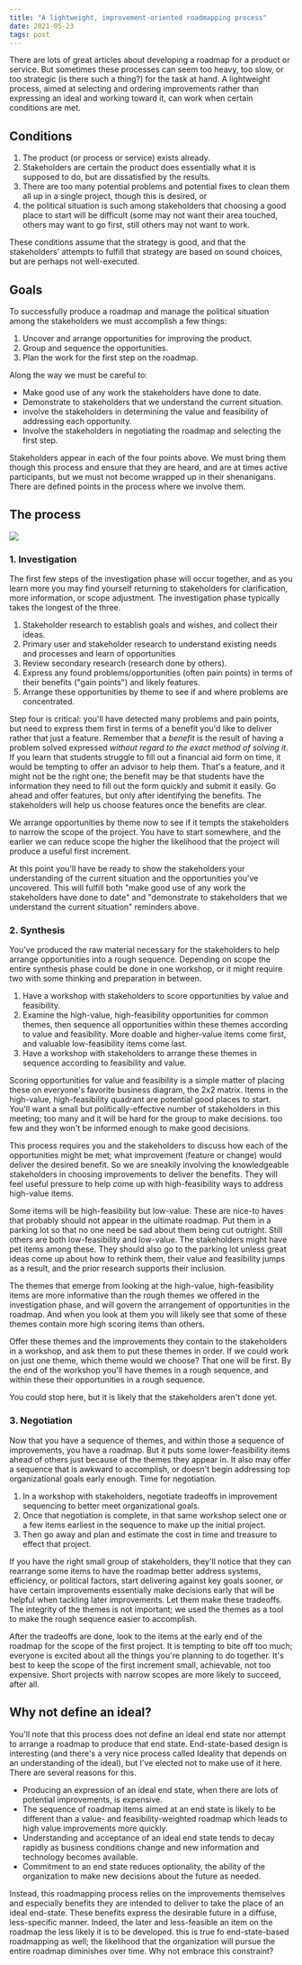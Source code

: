 ```yaml
---
title: "A lightweight, improvement-oriented roadmapping process"
date: 2021-05-23
tags: post
---
```


There are lots of great articles about developing a roadmap for a product or service. But sometimes these processes can seem too heavy, too slow, or too strategic (is there such a thing?) for the task at hand. A lightweight process, aimed at selecting and ordering improvements rather than expressing an ideal and working toward it, can work when certain conditions are met.

## Conditions

1. The product (or process or service) exists already.
2. Stakeholders are certain the product does essentially what it is supposed to do, but are dissatisfied by the results.
3. There are too many potential problems and potential fixes to clean them all up in a single project, though this is desired, or
4. the political situation is such among stakeholders that choosing a good place to start will be difficult (some may not want their area touched, others may want to go first, still others may not want to work.

These conditions assume that the strategy is good, and that the stakeholders' attempts to fulfill that strategy are based on sound choices, but are perhaps not well-executed.

## Goals

To successfully produce a roadmap and manage the political situation among the stakeholders we must accomplish a few things:

1. Uncover and arrange opportunities for improving the product.
2. Group and sequence the opportunities.
3. Plan the work for the first step on the roadmap.

Along the way we must be careful to:

- Make good use of any work the stakeholders have done to date.
- Demonstrate to stakeholders that we understand the current situation.
- involve the stakeholders in determining the value and feasibility of addressing each opportunity.
- Involve the stakeholders in negotiating the roadmap and selecting the first step.

Stakeholders appear in each of the four points above. We must bring them though this process and ensure that they are heard, and are at times active participants, but we must not become wrapped up in their shenanigans. There are defined points in the process where we involve them.

## The process

![](images/Roadmap-generation-process-Copy-of-Roadmap-generation-process-2-1024x805.png)

### 1\. Investigation

The first few steps of the investigation phase will occur together, and as you learn more you may find yourself returning to stakeholders for clarification, more information, or scope adjustment. The investigation phase typically takes the longest of the three.

1. Stakeholder research to establish goals and wishes, and collect their ideas.
2. Primary user and stakeholder research to understand existing needs and processes and learn of opportunities
3. Review secondary research (research done by others).
4. Express any found problems/opportunities (often pain points) in terms of their benefits ("gain points") and likely features.
5. Arrange these opportunities by theme to see if and where problems are concentrated.

Step four is critical: you'll have detected many problems and pain points, but need to express them first in terms of a benefit you'd like to deliver rather that just a feature. Remember that a _benefit_ is the result of having a problem solved expressed _without regard to the exact method of solving it_. If you learn that students struggle to fill out a financial aid form on time, it would be tempting to offer an advisor to help them. That's a feature, and it might not be the right one; the benefit may be that students have the information they need to fill out the form quickly and submit it easily. Go ahead and offer features, but only after identifying the benefits. The stakeholders will help us choose features once the benefits are clear.

We arrange opportunities by theme now to see if it tempts the stakeholders to narrow the scope of the project. You have to start somewhere, and the earlier we can reduce scope the higher the likelihood that the project will produce a useful first increment.

At this point you'll have be ready to show the stakeholders your understanding of the current situation and the opportunities you've uncovered. This will fulfill both "make good use of any work the stakeholders have done to date" and "demonstrate to stakeholders that we understand the current situation" reminders above.

### 2\. Synthesis

You've produced the raw material necessary for the stakeholders to help arrange opportunities into a rough sequence. Depending on scope the entire synthesis phase could be done in one workshop, or it might require two with some thinking and preparation in between.

1. Have a workshop with stakeholders to score opportunities by value and feasibility.
2. Examine the high-value, high-feasibility opportunities for common themes, then sequence all opportunities within these themes according to value and feasibility. More doable and higher-value items come first, and valuable low-feasibility items come last.
3. Have a workshop with stakeholders to arrange these themes in sequence according to feasibility and value.

Scoring opportunities for value and feasibility is a simple matter of placing these on everyone's favorite business diagram, the 2x2 matrix. Items in the high-value, high-feasibility quadrant are potential good places to start. You'll want a small but politically-effective number of stakeholders in this meeting; too many and it will be hard for the group to make decisions. too few and they won't be informed enough to make good decisions.

This process requires you and the stakeholders to discuss how each of the opportunities might be met; what improvement (feature or change) would deliver the desired benefit. So we are sneakily involving the knowledgeable stakeholders in choosing improvements to deliver the benefits. They will feel useful pressure to help come up with high-feasibility ways to address high-value items.

Some items will be high-feasibility but low-value. These are nice-to haves that probably should not appear in the ultimate roadmap. Put them in a parking lot so that no one need be sad about them being cut outright. Still others are both low-feasibility and low-value. The stakeholders might have pet items among these. They should also go to the parking lot unless great ideas come up about how to rethink them, their value and feasibility jumps as a result, and the prior research supports their inclusion.

The themes that emerge from looking at the high-value, high-feasibility items are more informative than the rough themes we offered in the investigation phase, and will govern the arrangement of opportunities in the roadmap. And when you look at them you will likely see that some of these themes contain more high scoring items than others.

Offer these themes and the improvements they contain to the stakeholders in a workshop, and ask them to put these themes in order. If we could work on just one theme, which theme would we choose? That one will be first. By the end of the workshop you'll have themes in a rough sequence, and within these their opportunities in a rough sequence.

You could stop here, but it is likely that the stakeholders aren't done yet.

### 3\. Negotiation

Now that you have a sequence of themes, and within those a sequence of improvements, you have a roadmap. But it puts some lower-feasibility items ahead of others just because of the themes they appear in. It also may offer a sequence that is awkward to accomplish, or doesn't begin addressing top organizational goals early enough. Time for negotiation.

1. In a workshop with stakeholders, negotiate tradeoffs in improvement sequencing to better meet organizational goals.
2. Once that negotiation is complete, in that same workshop select one or a few items earliest in the sequence to make up the initial project.
3. Then go away and plan and estimate the cost in time and treasure to effect that project.

If you have the right small group of stakeholders, they'll notice that they can rearrange some items to have the roadmap better address systems, efficiency, or political factors, start delivering against key goals sooner, or have certain improvements essentially make decisions early that will be helpful when tackling later improvements. Let them make these tradeoffs. The integrity of the themes is not important; we used the themes as a tool to make the rough sequence easier to accomplish.

After the tradeoffs are done, look to the items at the early end of the roadmap for the scope of the first project. It is tempting to bite off too much; everyone is excited about all the things you're planning to do together. It's best to keep the scope of the first increment small, achievable, not too expensive. Short projects with narrow scopes are more likely to succeed, after all.

## Why not define an ideal?

You'll note that this process does not define an ideal end state nor attempt to arrange a roadmap to produce that end state. End-state-based design is interesting (and there's a very nice process called Ideality that depends on an understanding of the ideal), but I've elected not to make use of it here. There are several reasons for this.

- Producing an expression of an ideal end state, when there are lots of potential improvements, is expensive.
- The sequence of roadmap items aimed at an end state is likely to be different than a value- and feasibility-weighted roadmap which leads to high value improvements more quickly.
- Understanding and acceptance of an ideal end state tends to decay rapidly as business conditions change and new information and technology becomes available.
- Commitment to an end state reduces optionality, the ability of the organization to make new decisions about the future as needed.

Instead, this roadmapping process relies on the improvements themselves and especially benefits they are intended to deliver to take the place of an ideal end-state. These benefits express the desirable future in a diffuse, less-specific manner. Indeed, the later and less-feasible an item on the roadmap the less likely it is to be developed. this is true fo end-state-based roadmapping as well; the likelihood that the organization will pursue the entire roadmap diminishes over time. Why not embrace this constraint?
